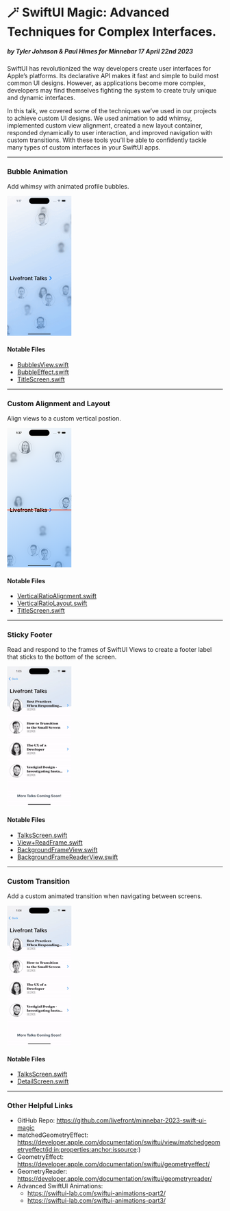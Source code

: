 # 🪄 SwiftUI Magic: Advanced Techniques for Complex Interfaces.
##### by Tyler Johnson & Paul Himes for Minnebar 17 April 22nd 2023

SwiftUI has revolutionized the way developers create user interfaces for Apple’s platforms. Its declarative API makes it fast and simple to build most common UI designs. However, as applications become more complex, developers may find themselves fighting the system to create truly unique and dynamic interfaces.

In this talk, we covered some of the techniques we’ve used in our projects to achieve custom UI designs. We used animation to add whimsy, implemented custom view alignment, created a new layout container, responded dynamically to user interaction, and improved navigation with custom transitions. With these tools you’ll be able to confidently tackle many types of custom interfaces in your SwiftUI apps.

-----

### Bubble Animation
Add whimsy with animated profile bubbles.

![An app title screen with circular profile images floating by like bubbles.](/readmeResources/bubbleAnimation.gif)
#### Notable Files
* [BubblesView.swift](/swiftUIMagic/swiftUIMagic/Title%20Screen/BubblesView.swift)
* [BubbleEffect.swift](/swiftUIMagic/swiftUIMagic/Title%20Screen/BubbleEffect.swift)
* [TitleScreen.swift](/swiftUIMagic/swiftUIMagic/Title%20Screen/TitleScreen.swift)

-----

### Custom Alignment and Layout
Align views to a custom vertical postion.

![An app title screen with the title aligned 2/3 of the way down.](/readmeResources/alignment.png)
#### Notable Files
* [VerticalRatioAlignment.swift](/swiftUIMagic/swiftUIMagic/Title%20Screen/VerticalRatioAlignment.swift)
* [VerticalRatioLayout.swift](/swiftUIMagic/swiftUIMagic/Title%20Screen/VerticalRatioLayout.swift)
* [TitleScreen.swift](/swiftUIMagic/swiftUIMagic/Title%20Screen/TitleScreen.swift)

-----

### Sticky Footer
Read and respond to the frames of SwiftUI Views to create a footer label that sticks to the bottom of the screen.

![A list of talks being scrolled. The footer label is stuck to the bottom but pushed out of the way when the content approaches.](/readmeResources/stickyFooter.gif)
#### Notable Files
* [TalksScreen.swift](/swiftUIMagic/swiftUIMagic/List%20Screen/TalksScreen.swift)
* [View+ReadFrame.swift](/swiftUIMagic/swiftUIMagic/List%20Screen/View+ReadFrame.swift)
* [BackgroundFrameView.swift](/swiftUIMagic/swiftUIMagic/List%20Screen/Examples/BackgroundFrameView.swift)
* [BackgroundFrameReaderView.swift](/swiftUIMagic/swiftUIMagic/List%20Screen/Examples/BackgroundFrameReaderView.swift)

-----

### Custom Transition
Add a custom animated transition when navigating between screens.

![A list of talks with one talk expanding to fill the screen when it is tapped.](/readmeResources/customTransition.gif)
#### Notable Files
* [TalksScreen.swift](/swiftUIMagic/swiftUIMagic/List%20Screen/TalksScreen.swift)
* [DetailScreen.swift](/swiftUIMagic/swiftUIMagic/Detail%20Screen/DetailScreen.swift)

-----

### Other Helpful Links
* GitHub Repo: https://github.com/livefront/minnebar-2023-swift-ui-magic
* matchedGeometryEffect: https://developer.apple.com/documentation/swiftui/view/matchedgeometryeffect(id:in:properties:anchor:issource:)
* GeometryEffect: https://developer.apple.com/documentation/swiftui/geometryeffect/
* GeometryReader: https://developer.apple.com/documentation/swiftui/geometryreader/
* Advanced SwiftUI Animations:
  * https://swiftui-lab.com/swiftui-animations-part2/
  * https://swiftui-lab.com/swiftui-animations-part3/
